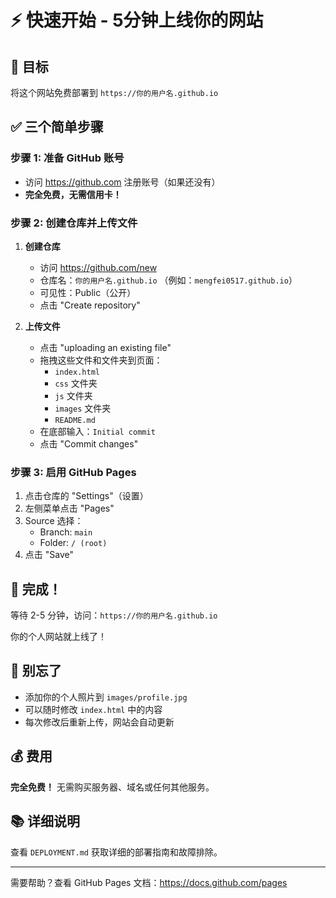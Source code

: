 # ⚡ 快速开始 - 5分钟上线你的网站

## 🎯 目标
将这个网站免费部署到 `https://你的用户名.github.io`

## ✅ 三个简单步骤

### 步骤 1: 准备 GitHub 账号
- 访问 https://github.com 注册账号（如果还没有）
- **完全免费，无需信用卡！**

### 步骤 2: 创建仓库并上传文件

1. **创建仓库**
   - 访问 https://github.com/new
   - 仓库名：`你的用户名.github.io` （例如：`mengfei0517.github.io`）
   - 可见性：Public（公开）
   - 点击 "Create repository"

2. **上传文件**
   - 点击 "uploading an existing file"
   - 拖拽这些文件和文件夹到页面：
     * `index.html`
     * `css` 文件夹
     * `js` 文件夹  
     * `images` 文件夹
     * `README.md`
   - 在底部输入：`Initial commit`
   - 点击 "Commit changes"

### 步骤 3: 启用 GitHub Pages

1. 点击仓库的 "Settings"（设置）
2. 左侧菜单点击 "Pages"
3. Source 选择：
   - Branch: `main`
   - Folder: `/ (root)`
4. 点击 "Save"

## 🎉 完成！

等待 2-5 分钟，访问：`https://你的用户名.github.io`

你的个人网站就上线了！

## 📸 别忘了

- 添加你的个人照片到 `images/profile.jpg`
- 可以随时修改 `index.html` 中的内容
- 每次修改后重新上传，网站会自动更新

## 💰 费用

**完全免费！** 无需购买服务器、域名或任何其他服务。

## 📚 详细说明

查看 `DEPLOYMENT.md` 获取详细的部署指南和故障排除。

---

需要帮助？查看 GitHub Pages 文档：https://docs.github.com/pages 